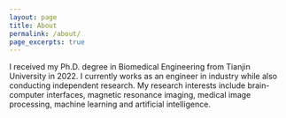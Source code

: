 ```yaml
---
layout: page
title: About
permalink: /about/
page_excerpts: true
---
```


I received my Ph.D. degree in Biomedical Engineering from Tianjin University in 2022. I currently works as an engineer in industry while also conducting independent research. My research interests include brain-computer interfaces, magnetic resonance imaging, medical image processing, machine learning and artificial intelligence.

